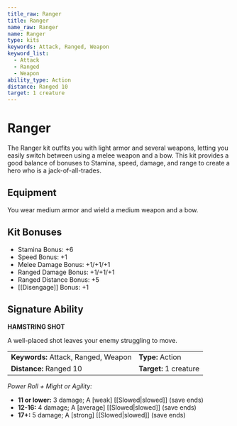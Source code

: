 ```yaml
---
title_raw: Ranger
title: Ranger
name_raw: Ranger
name: Ranger
type: kits
keywords: Attack, Ranged, Weapon
keyword_list:
  - Attack
  - Ranged
  - Weapon
ability_type: Action
distance: Ranged 10
target: 1 creature
---
```


# Ranger

The Ranger kit outfits you with light armor and several weapons, letting you easily switch between using a melee weapon and a bow. This kit provides a good balance of bonuses to Stamina, speed, damage, and range to create a hero who is a jack-of-all-trades.

## Equipment

You wear medium armor and wield a medium weapon and a bow.

## Kit Bonuses

- Stamina Bonus: +6
- Speed Bonus: +1
- Melee Damage Bonus: +1/+1/+1
- Ranged Damage Bonus: +1/+1/+1
- Ranged Distance Bonus: +5
- [[Disengage]] Bonus: +1

## Signature Ability

**HAMSTRING SHOT**

A well-placed shot leaves your enemy struggling to move.

|                                      |                        |
| :----------------------------------- | :--------------------- |
| **Keywords:** Attack, Ranged, Weapon | **Type:** Action       |
| **Distance:** Ranged 10              | **Target:** 1 creature |

*Power Roll + Might or Agility:*

- **11 or lower:** 3 damage; A \[weak\] [[Slowed|slowed]] (save ends)
- **12-16:** 4 damage; A \[average\] [[Slowed|slowed]] (save ends)
- **17+:** 5 damage; A \[strong\] [[Slowed|slowed]] (save ends)
